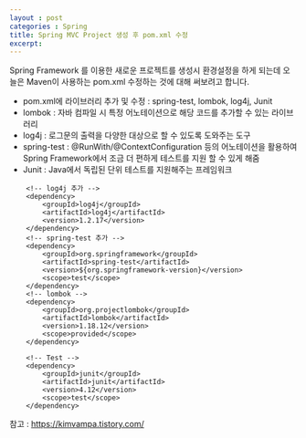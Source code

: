 ```yaml
---
layout : post
categories : Spring
title: Spring MVC Project 생성 후 pom.xml 수정
excerpt:  
---
```



Spring Framework 를 이용한 새로운 프로젝트를 생성시 환경설정을 하게 되는데 오늘은 Maven이 사용하는 pom.xml 수정하는 것에 대해 써보려고 합니다.   
- pom.xml에 라이브러리 추가 및 수정 : spring-test, lombok, log4j, Junit
- lombok : 자바 컴파일 시 특정 어노테이션으로 해당 코드를 추가할 수 있는 라이브러리   
- log4j : 로그문의 출력을 다양한 대상으로 할 수 있도록 도와주는 도구
- spring-test : @RunWith/@ContextConfiguration 등의 어노테이션을 활용하여 Spring Framework에서 조금 더 편하게 테스트를 지원 할 수 있게 해줌
- Junit : Java에서 독립된 단위 테스트를 지원해주는 프레임워크

```
    <!-- log4j 추가 -->
    <dependency>
        <groupId>log4j</groupId>
        <artifactId>log4j</artifactId>
        <version>1.2.17</version>
    </dependency>
    <!-- spring-test 추가 -->
    <dependency>
        <groupId>org.springframework</groupId>
        <artifactId>spring-test</artifactId>
        <version>${org.springframework-version}</version>
        <scope>test</scope>
    </dependency>
    <!-- lombok -->
    <dependency>
        <groupId>org.projectlombok</groupId>
        <artifactId>lombok</artifactId>
        <version>1.18.12</version>
        <scope>provided</scope>
    </dependency>

    <!-- Test -->
    <dependency>
        <groupId>junit</groupId>
        <artifactId>junit</artifactId>
        <version>4.12</version>
        <scope>test</scope>
    </dependency>        
```
참고 : https://kimvampa.tistory.com/